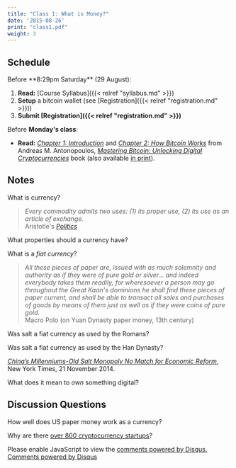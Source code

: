 ```yaml
---
title: "Class 1: What is Money?"
date: '2015-08-26'
print: "class1.pdf"
weight: 3
---
```


## Schedule

   <div class="todo">
Before **8:29pm Saturday** (29 August):

1. **Read:** [Course Syllabus]({{< relref "syllabus.md" >}})
2. **Setup** a bitcoin wallet (see [Registration]({{< relref "registration.md" >}}))
3. **Submit [Registration]({{< relref "registration.md" >}})**

Before **Monday's class**:

- **Read:** 
[_Chapter 1: Introduction_](https://github.com/aantonop/bitcoinbook/blob/develop/ch01.asciidoc)
and
[_Chapter 2: How Bitcoin Works_](https://github.com/aantonop/bitcoinbook/blob/develop/ch02.asciidoc)
from Andreas M. Antonopoulos, [_Mastering Bitcoin: Unlocking Digital
Cryptocurrencies_](https://github.com/aantonop/bitcoinbook) book (also
available [in
print](http://www.amazon.com/Mastering-Bitcoin-Unlocking-Digital-Crypto-Currencies/dp/1449374042)).  
   </div>

<!-- <center>
<iframe src="//www.slideshare.net/slideshow/embed_code/43441659"
width="476" height="400" frameborder="0" marginwidth="0"
marginheight="0" scrolling="no"></iframe>
</center>
-->

## Notes

What is currency?

   <div class="gap"></div>

> _Every commodity admits two uses: (1) its proper use, (2) its use as an article of exchange._  
> Aristotle's [_Politics_](https://play.google.com/books/reader?id=1J7N4eAKuhwC&printsec=frontcover&output=reader&hl=en&pg=GBS.PR13)


What properties should a currency have?

<div class="gap"></div>

What is a _fiat currency_?

<div class="gap"></div>

> _All these pieces of paper are, issued with as much solemnity and authority as if they were of pure gold or silver... and indeed everybody takes them readily, for wheresoever a person may go throughout the Great Kaan's dominions he shall find these pieces of paper current, and shall be able to transact all sales and purchases of goods by means of them just as well as if they were coins of pure gold._  
> Macro Polo (on Yuan Dynasty paper money, 13th century)

Was salt a fiat currency as used by the Romans?
<div class="gap"></div>

Was salt a fiat currency as used by the Han Dynasty?

<div class="gap"></div>

[_China’s Millenniums-Old Salt Monopoly No Match for Economic Reform_](http://sinosphere.blogs.nytimes.com/2014/11/21/chinas-millenniums-old-salt-monopoly-no-match-for-economic-reform/), New York Times, 21 November 2014.

What does it mean to _own_ something digital?
<div class="gap"></div>

## Discussion Questions

How well does US paper money work as a currency?

Why are there [over 800 cryptocurrency startups](https://angel.co/cryptocurrency-2)?

<div id="disqus_thread"></div>
<script type="text/javascript">
/* * * CONFIGURATION VARIABLES: EDIT BEFORE PASTING INTO YOUR WEBPAGE * * */
   var disqus_url = 'http://bitcoin-class.org/class1';
   var disqus_shortname = 'davidevans'; // required: replace example with your forum shortname

   /* * * DON'T EDIT BELOW THIS LINE * * */
   (function() {
            var dsq = document.createElement('script'); dsq.type = 'text/javascript'; dsq.async = true;
            dsq.src = '//' + disqus_shortname + '.disqus.com/embed.js';
            (document.getElementsByTagName('head')[0] ||  document.getElementsByTagName('body')[0]).appendChild(dsq);
        })();
    </script>
    <noscript>Please enable JavaScript to view
    the <a href="http://disqus.com/?ref_noscript">comments powered by
    Disqus.</a></noscript>
    <a href="http://disqus.com" class="dsq-brlink">Comments powered by <span class="logo-disqus">Disqus</span></a>
</div>

